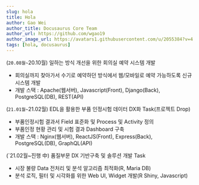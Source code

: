 ```yaml
---
slug: hola
title: Hola
author: Gao Wei
author_title: Docusaurus Core Team
author_url: https://github.com/wgao19
author_image_url: https://avatars1.githubusercontent.com/u/2055384?v=4
tags: [hola, docusaurus]
---
```


(`20.08월~`20.10월) 일하는 방식 개선을 위한 회의실 예약 시스템 개발
   - 회의실까지 찾아가서 수기로 예약하던 방식에서 웹/모바일로 예약 가능하도록 신규 시스템 개발
   - 개발 스택 : Apache(웹서버), Javascript(Front), Django(Back), PostgreSQL(DB), REST(API)

(`21.01월~`21.02월) EDL을 활용한 부품 인정시험 데이터 DX화 Task(프로젝트 Drop)
   - 부품인정시험 결과서 Field 표준화 및 Process 및 Activity 정의
   - 부품인정 현황 관리 및 시험 결과 Dashboard 구축
   - 개발 스택 : Nginx(웹서버), ReactJS(Front), Express(Back), PostgreSQL(DB), GraphQL(API)

(`21.02월~진행 中) 품질부문 DX 기반구축 및 솔루션 개발 Task
   - 시장 불량 Data 전처리 및 분석 알고리즘 최적화(R, Maria DB)
   - 분석 로직, 필터 및 시각화를 위한 Web UI, Widget 개발(R Shiny, Javascript)
